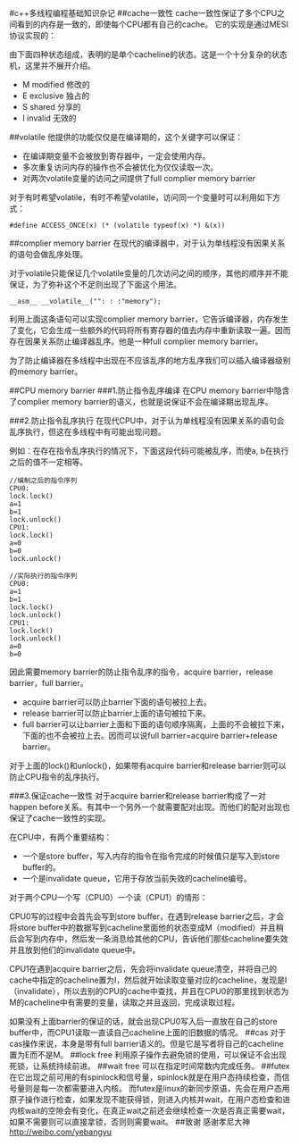 #c++多线程编程基础知识杂记
##cache一致性
cache一致性保证了多个CPU之间看到的内存是一致的，即使每个CPU都有自己的cache。
它的实现是通过MESI协议实现的：

由下面四种状态组成，表明的是单个cacheline的状态。这是一个十分复杂的状态机，这里并不展开介绍。

 * M modified 修改的
 * E exclusive 独占的
 * S shared 分享的
 * I invalid 无效的

##volatile
他提供的功能仅仅是在编译期的，这个关键字可以保证：

 * 在编译期变量不会被放到寄存器中，一定会使用内存。
 * 多次重复访问内存的操作也不会被优化为仅仅读取一次。
 * 对两次volatile变量的访问之间提供了full complier memory barrier

对于有时希望volatile，有时不希望volatile，访问同一个变量时可以利用如下方式：

```
#define ACCESS_ONCE(x) (* (volatile typeof(x) *) &(x))
```

##complier memory barrier
在现代的编译器中，对于认为单线程没有因果关系的语句会做乱序处理。

对于volatile只能保证几个volatile变量的几次访问之间的顺序，其他的顺序并不能保证，为了弥补这个不足则出现了下面这个用法。

```
__asm__ __volatile__("": : :"memory"); 
```

利用上面这条语句可以实现complier memory barrier，它告诉编译器，内存发生了变化，它会生成一些额外的代码将所有寄存器的值去内存中重新读取一遍。因而存在因果关系防止编译器乱序。他是一种full complier memory barrier。

为了防止编译器在多线程中出现在不应该乱序的地方乱序我们可以插入编译器级别的memory barrier。

##CPU memory barrier
###1.防止指令乱序编译
在CPU memory barrier中隐含了complier memory barrier的语义，也就是说保证不会在编译期出现乱序。

###2.防止指令乱序执行
在现代CPU中，对于认为单线程没有因果关系的语句会乱序执行，但这在多线程中有可能出现问题。

例如：在存在指令乱序执行的情况下，下面这段代码可能被乱序，而使a, b在执行之后的值不一定相等。

```
//编制之后的指令序列
CPU0:
lock.lock()
a=1
b=1
lock.unlock()
CPU1:
lock.lock()
a=0
b=0
lock.unlock()
```
```
//实际执行的指令序列
CPU0:
a=1
b=1
lock.lock()
lock.unlock()
CPU1:
lock.lock()
lock.unlock()
a=0
b=0
```

因此需要memory barrier的防止指令乱序的指令，acquire barrier，release barrier，full barrier。

 * acquire barrier可以防止barrier下面的语句被拉上去。
 * release barrier可以防止barrier上面的语句被拉下来。
 * full barrier可以让barrier上面和下面的语句顺序隔离，上面的不会被拉下来，下面的也不会被拉上去。因而可以说full barrier=acquire barrier+release barrier。

对于上面的lock()和unlock()，如果带有acquire barrier和release barrier则可以防止CPU指令的乱序执行。

###3.保证cache一致性
对于acquire barrier和release barrier构成了一对happen before关系。有其中一个另外一个就需要配对出现。而他们的配对出现也保证了cache一致性的实现。

在CPU中，有两个重要结构：

* 一个是store buffer，写入内存的指令在指令完成的时候值只是写入到store buffer的。
* 一个是invalidate queue，它用于存放当前失效的cacheline编号。

对于两个CPU一个写（CPU0）一个读（CPU1）的情形：

CPU0写的过程中会首先会写到store buffer，在遇到release barrier之后，才会将store buffer中的数据写到cacheline里面他的状态变成M（modified）并且稍后会写到内存中，然后发一条消息给其他的CPU，告诉他们那些cacheline要失效并且放到他们的invalidate queue中。

CPU1在遇到acquire barrier之后，先会将invalidate queue清空，并将自己的cache中指定的cacheline置为I，然后就开始读取变量对应的cacheline，发现是I（invalidate），所以去别的CPU的cache中查找，并且在CPU0的那里找到状态为M的cacheline中有需要的变量，读取之并且返回，完成读取过程。

如果没有上面barrier的保证的话，就会出现CPU0写入后一直放在自己的store buffer中，而CPU1读取一直读自己cacheline上面的旧数据的情况。
##cas
对于cas操作来说，本身是带有full barrier语义的。但是它是写者将自己的cacheline置为E而不是M。
##lock free
利用原子操作去避免锁的使用，可以保证不会出现死锁，让系统持续前进。
##wait free
可以在指定时间常数内完成任务。
##futex
在它出现之前可用的有spinlock和信号量，spinlock就是在用户态持续检查，而信号量则是每一次都需要进入内核。
而futex是linux的新同步原语，先会在用户态用原子操作进行检查，如果发现不能获得锁，则进入内核并wait，在用户态检查和进内核wait的空隙会有变化，在真正wait之前还会继续检查一次是否真正需要wait，如果不需要则可以直接拿锁，否则则需要wait。
##致谢
感谢孝尼大神 http://weibo.com/yebangyu
